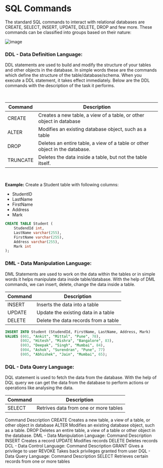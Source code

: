 # SQL Commands

The standard SQL commands to interact with relational databases are CREATE, SELECT, INSERT, UPDATE,
DELETE, DROP and few more. These commands can be classified into groups based on their nature:

![image](https://user-images.githubusercontent.com/67796162/155881340-f5765cfd-7c47-4a2c-a55d-5551d570afca.png)


### DDL - Data Definition Language:

DDL statements are used to build and modify the structure of your tables and other objects in the database. In simple words these are the commands which define the structure of the table/database/schema. When you execute a DDL statement, it takes effect immediately. Below are the DDL commands with the description of the task it performs.

<br>

| Command  | Description                                                                |
|----------|----------------------------------------------------------------------------|
| CREATE   | Creates a new table, a view of a table, or other object in database        |
| ALTER    | Modifies an existing database object, such as a table                      |   
| DROP     | Deletes an entire table, a view of a table or other object in the database.|
| TRUNCATE | Deletes the data inside a table, but not the table itself.                 |
 
<br>

**Example:** Create a Student table with following columns:
- StudentID
- LastName
- FirstName
- Address
- Mark

```sql
CREATE TABLE Student (
    StudendId int,
    LastName varchar(255),
    FirstName varchar(255),
    Address varchar(255),
    Mark int
);
```

### DML - Data Manipulation Language:

DML Statements are used to work on the data within the tables or in simple words it helps manipulate data inside table/database. With the help of DML commands, we can insert, delete, change the data inside a table.

| Command  | Description                          |
|----------|--------------------------------------|
| INSERT   | Inserts the data into a table        |
| UPDATE   | Update the existing data in a table  |   
| DELETE   | Delete the data records from a table |


```sql
INSERT INTO Student (StudendId, FirstName, LastName, Address, Mark)
VALUES (001, "Ankit", "Mittal", "Pune", 78),
       (002, "Hitesh", "Mishra", "Bangalore", 83),
       (003, "Deepak", "Singh", "Mumbai", 84),
       (004, "Ashok", "Surendran", "Pune", 77)
       (005, "Abhishek", "Jain", "Mumbai", 65);
```


### DQL - Data Query Language:

DQL statement is used to fetch the data from the database.  With the help of DQL query we can get the data from the database to perform actions or operations like analysing the data. 


| Command | Description                                 |
|---------|---------------------------------------------|
| SELECT  | Retrives data from one or more tables       |



Command Description
CREATE Creates a new table, a view of a table, or other object in database
ALTER Modifies an existing database object, such as a table.
DROP Deletes an entire table, a view of a table or other object in the database.
DML - Data Manipulation Language:
Command Description
INSERT Creates a record
UPDATE Modifies records
DELETE Deletes records
DCL - Data Control Language:
Command Description
GRANT Gives a privilege to user
REVOKE Takes back privileges granted from user
DQL - Data Query Language:
Command Description
SELECT Retrieves certain records from one or more tables
